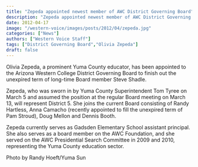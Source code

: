 ```yaml
---
title: "Zepeda appointed newest member of AWC District Governing Board"
description: "Zepeda appointed newest member of AWC District Governing Board"
date: 2012-04-17
image: "/western-voice/images/posts/2012/04/zepeda.jpg"
categories: ["News"]
authors: ["Western Voice Staff"]
tags: ["District Governing Board","Olivia Zepeda"]
draft: false
---
```

Olivia Zepeda, a prominent Yuma County educator, has been appointed to the Arizona Western College District Governing Board to finish out the unexpired term of long-time Board member Steve Shadle.

Zepeda, who was sworn in by Yuma County Superintendent Tom Tyree on March 5 and assumed the position at the regular Board meeting on March 13, will represent District 5. She joins the current Board consisting of Randy Hartless, Anna Camacho (recently appointed to fill the unexpired term of Pam Stroud), Doug Mellon and Dennis Booth.

Zepeda currently serves as Gadsden Elementary School assistant principal. She also serves as a board member on the AWC Foundation, and she served on the AWC Presidential Search Committee in 2009 and 2010, representing the Yuma County education sector.

Photo by Randy Hoeft/Yuma Sun